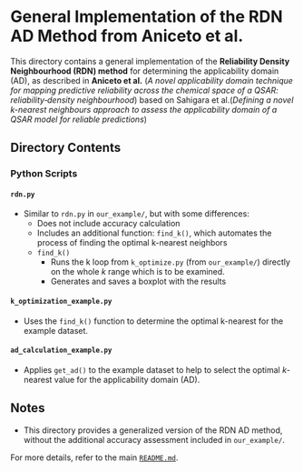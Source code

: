 # General Implementation of the RDN AD Method from Aniceto et al.

This directory contains a general implementation of the **Reliability Density Neighbourhood (RDN) method** for determining the applicability domain (AD), as described in **Aniceto et al.** (_A novel applicability domain technique
for mapping predictive reliability across the
chemical space of a QSAR: reliability‑density
neighbourhood_) based on Sahigara et al.(_Defining a novel k-nearest neighbours approach
to assess the applicability domain of a QSAR
model for reliable predictions_)

## Directory Contents

### Python Scripts

#### `rdn.py`

- Similar to `rdn.py` in `our_example/`, but with some differences:
  - Does not include accuracy calculation
  - Includes an additional function: `find_k()`, which automates the process of finding the optimal k-nearest neighbors
  - `find_k()`
    - Runs the k loop from `k_optimize.py` (from `our_example/`) directly on the whole $k$ range which is to be examined.
    - Generates and saves a boxplot with the results

#### `k_optimization_example.py`

- Uses the `find_k()` function to determine the optimal k-nearest for the example dataset.

#### `ad_calculation_example.py`

- Applies `get_ad()` to the example dataset to help to select the optimal $k$-nearest value for the applicability domain (AD).

## Notes

- This directory provides a generalized version of the RDN AD method, without the additional accuracy assessment included in `our_example/`.

For more details, refer to the main [`README.md`](../README.md).
